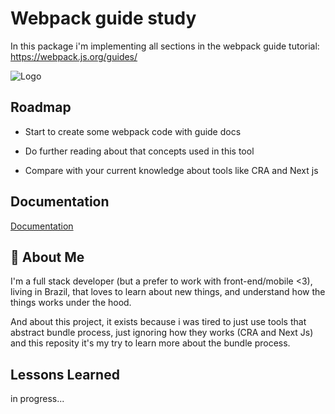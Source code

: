 # Webpack guide study

In this package i'm implementing all sections in the webpack guide tutorial: https://webpack.js.org/guides/

![Logo](https://raw.githubusercontent.com/webpack/media/master/logo/logo-on-dark-bg.svg)

## Roadmap

- Start to create some webpack code with guide docs

- Do further reading about that concepts used in this tool

- Compare with your current knowledge about tools like CRA and Next js

  
## Documentation

[Documentation](https://webpack.js.org/guides/)

  
## 🚀 About Me
I'm a full stack developer (but a prefer to work with front-end/mobile <3), living in Brazil, that loves to learn about new things, and understand how the things works under the hood. 

And about this project, it exists because i was tired to just use tools that abstract bundle process, just ignoring how they works (CRA and Next Js) and this reposity it's my try to learn more about the bundle process.

  
## Lessons Learned

in progress...
